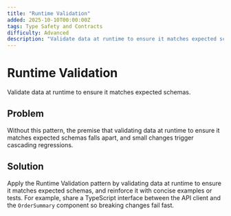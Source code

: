 ```yaml
---
title: "Runtime Validation"
added: 2025-10-10T00:00:00Z
tags: Type Safety and Contracts
difficulty: Advanced
description: "Validate data at runtime to ensure it matches expected schemas."
---
```

# Runtime Validation

Validate data at runtime to ensure it matches expected schemas.

## Problem

Without this pattern, the premise that validating data at runtime to ensure it matches expected schemas falls apart, and small changes trigger cascading regressions.

## Solution

Apply the Runtime Validation pattern by validating data at runtime to ensure it matches expected schemas, and reinforce it with concise examples or tests. For example, share a TypeScript interface between the API client and the `OrderSummary` component so breaking changes fail fast.
